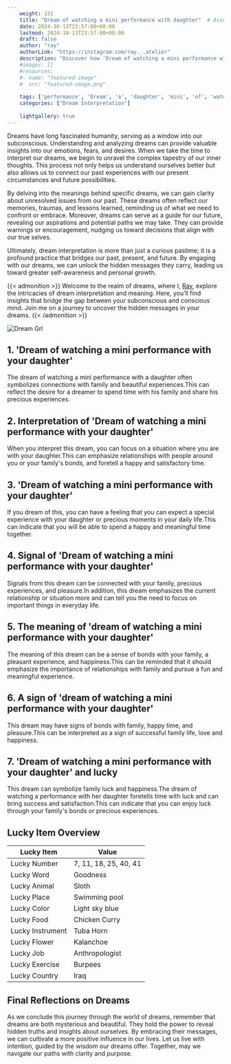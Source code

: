 ```yaml
---
    weight: 132
    title: "Dream of watching a mini performance with daughter"  # Assuming 'title' column exists
    date: 2024-10-13T23:57:00+08:00
    lastmod: 2024-10-13T23:57:00+08:00
    draft: false
    author: "ray"
    authorLink: "https://instagram.com/ray._.atelier"
    description: "Discover how 'Dream of watching a mini performance with daughter' can interpret your future and uncover its significant meanings in your life."
    #images: []
    #resources:
    #- name: "featured-image"
    #  src: "featured-image.png"
    
    tags: ['performance', 'Dream', 'a', 'daughter', 'mini', 'of', 'watching', 'with']
    categories: ["Dream Interpretation"]
    
    lightgallery: true
---
```

    
Dreams have long fascinated humanity, serving as a window into our subconscious. Understanding and analyzing dreams can provide valuable insights into our emotions, fears, and desires. When we take the time to interpret our dreams, we begin to unravel the complex tapestry of our inner thoughts. This process not only helps us understand ourselves better but also allows us to connect our past experiences with our present circumstances and future possibilities.

By delving into the meanings behind specific dreams, we can gain clarity about unresolved issues from our past. These dreams often reflect our memories, traumas, and lessons learned, reminding us of what we need to confront or embrace. Moreover, dreams can serve as a guide for our future, revealing our aspirations and potential paths we may take. They can provide warnings or encouragement, nudging us toward decisions that align with our true selves.

Ultimately, dream interpretation is more than just a curious pastime; it is a profound practice that bridges our past, present, and future. By engaging with our dreams, we can unlock the hidden messages they carry, leading us toward greater self-awareness and personal growth.

{{< admonition >}}
Welcome to the realm of dreams, where I, [Ray](https://instagram.com/ray._.atelier), explore the intricacies of dream interpretation and meaning. Here, you’ll find insights that bridge the gap between your subconscious and conscious mind. Join me on a journey to uncover the hidden messages in your dreams.
{{< /admonition >}}

![Dream Grl](https://cdn.pixabay.com/photo/2017/11/02/03/35/gothic-2910057_1280.jpg "Dream Grl")

## 1. 'Dream of watching a mini performance with your daughter'
The dream of watching a mini performance with a daughter often symbolizes connections with family and beautiful experiences.This can reflect the desire for a dreamer to spend time with his family and share his precious experiences.

## 2. Interpretation of 'Dream of watching a mini performance with your daughter'
When you interpret this dream, you can focus on a situation where you are with your daughter.This can emphasize relationships with people around you or your family's bonds, and foretell a happy and satisfactory time.

## 3. 'Dream of watching a mini performance with your daughter'
If you dream of this, you can have a feeling that you can expect a special experience with your daughter or precious moments in your daily life.This can indicate that you will be able to spend a happy and meaningful time together.

## 4. Signal of 'Dream of watching a mini performance with your daughter'
Signals from this dream can be connected with your family, precious experiences, and pleasure.In addition, this dream emphasizes the current relationship or situation more and can tell you the need to focus on important things in everyday life.

## 5. The meaning of 'dream of watching a mini performance with your daughter'
The meaning of this dream can be a sense of bonds with your family, a pleasant experience, and happiness.This can be reminded that it should emphasize the importance of relationships with family and pursue a fun and meaningful experience.

## 6. A sign of 'dream of watching a mini performance with your daughter'
This dream may have signs of bonds with family, happy time, and pleasure.This can be interpreted as a sign of successful family life, love and happiness.

## 7. 'Dream of watching a mini performance with your daughter' and lucky
This dream can symbolize family luck and happiness.The dream of watching a performance with her daughter foretells time with luck and can bring success and satisfaction.This can indicate that you can enjoy luck through your family's bonds or precious experiences.

## Lucky Item Overview
| Lucky Item          | Value              |
|---------------|--------------------|
| Lucky Number        | 7, 11, 18, 25, 40, 41  |
| Lucky Word          | Goodness |
| Lucky Animal        | Sloth |
| Lucky Place         | Swimming pool     |
| Lucky Color         | Light sky blue     |
| Lucky Food          | Chicken Curry      |
| Lucky Instrument    | Tuba Horn |
| Lucky Flower        | Kalanchoe    |
| Lucky Job           | Anthropologist       |
| Lucky Exercise      | Burpees  |
| Lucky Country       | Iraq    |


##  Final Reflections on Dreams

As we conclude this journey through the world of dreams, remember that dreams are both mysterious and beautiful. They hold the power to reveal hidden truths and insights about ourselves. By embracing their messages, we can cultivate a more positive influence in our lives. Let us live with intention, guided by the wisdom our dreams offer. Together, may we navigate our paths with clarity and purpose.
